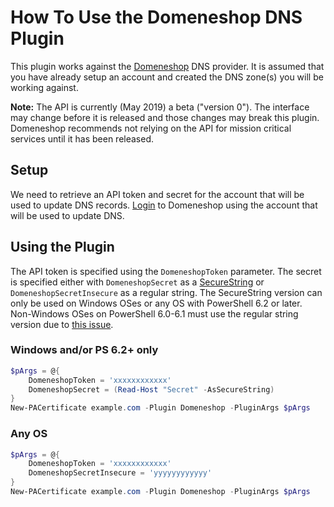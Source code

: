 # How To Use the Domeneshop DNS Plugin

This plugin works against the [Domeneshop](https://domene.shop/) DNS provider. It is assumed that you have already setup an account and created the DNS zone(s) you will be working against.

**Note:** The API is currently (May 2019) a beta ("version 0"). The interface may change before it is released and those changes may break this plugin. Domeneshop recommends not relying on the API for mission critical services until it has been released.

## Setup

We need to retrieve an API token and secret for the account that will be used to update DNS records. [Login](https://www.domeneshop.no/admin?view=api) to Domeneshop using the account that will be used to update DNS.

## Using the Plugin

The API token is specified using the `DomeneshopToken` parameter. The secret is specified either with `DomeneshopSecret` as a [SecureString](https://docs.microsoft.com/en-us/dotnet/api/system.security.securestring) or `DomeneshopSecretInsecure` as a regular string. The SecureString version can only be used on Windows OSes or any OS with PowerShell 6.2 or later. Non-Windows OSes on PowerShell 6.0-6.1 must use the regular string version due to [this issue](https://github.com/PowerShell/PowerShell/issues/1654).

### Windows and/or PS 6.2+ only

```powershell
$pArgs = @{
    DomeneshopToken = 'xxxxxxxxxxxx'
    DomeneshopSecret = (Read-Host "Secret" -AsSecureString)
}
New-PACertificate example.com -Plugin Domeneshop -PluginArgs $pArgs
```

### Any OS

```powershell
$pArgs = @{
    DomeneshopToken = 'xxxxxxxxxxxx'
    DomeneshopSecretInsecure = 'yyyyyyyyyyyy'
}
New-PACertificate example.com -Plugin Domeneshop -PluginArgs $pArgs
```
